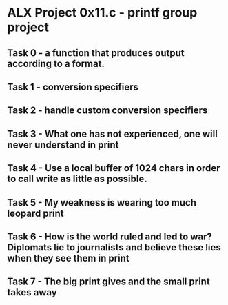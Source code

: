 # ALX Project 0x11.c - printf group project

## Task 0 - a function that produces output according to a format.

## Task 1 - conversion specifiers

## Task 2 - handle custom conversion specifiers

## Task 3 - What one has not experienced, one will never understand in print 

## Task 4 - Use a local buffer of 1024 chars in order to call write as little as possible.

## Task 5 - My weakness is wearing too much leopard print 

## Task 6 - How is the world ruled and led to war? Diplomats lie to journalists and believe these lies when they see them in print 

## Task 7 - The big print gives and the small print takes away  
